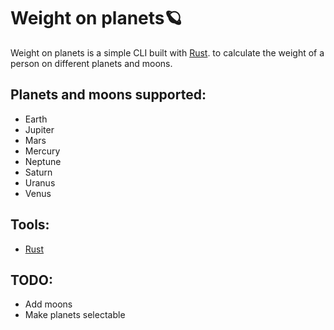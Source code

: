 # Weight on planets🪐

Weight on planets is a simple CLI built with [Rust](https://www.rust-lang.org/). 
to calculate the weight of a person on different planets and moons.

## Planets and moons supported:
- Earth 
- Jupiter 
- Mars
- Mercury 
- Neptune 
- Saturn 
- Uranus
- Venus 

## Tools:
- [Rust](https://www.rust-lang.org/)

## TODO:
- Add moons
- Make planets selectable

